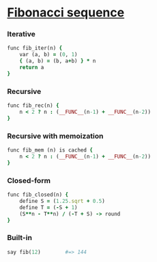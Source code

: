 [1]: https://rosettacode.org/wiki/Fibonacci_sequence

# [Fibonacci sequence][1]

### Iterative

```ruby
func fib_iter(n) {
    var (a, b) = (0, 1)
    { (a, b) = (b, a+b) } * n
    return a
}
```


### Recursive

```ruby
func fib_rec(n) {
    n < 2 ? n : (__FUNC__(n-1) + __FUNC__(n-2))
}
```


### Recursive with memoization

```ruby
func fib_mem (n) is cached {
    n < 2 ? n : (__FUNC__(n-1) + __FUNC__(n-2))
}
```


### Closed-form

```ruby
func fib_closed(n) {
    define S = (1.25.sqrt + 0.5)
    define T = (-S + 1)
    (S**n - T**n) / (-T + S) -> round
}
```


### Built-in

```ruby
say fib(12)        #=> 144
```
